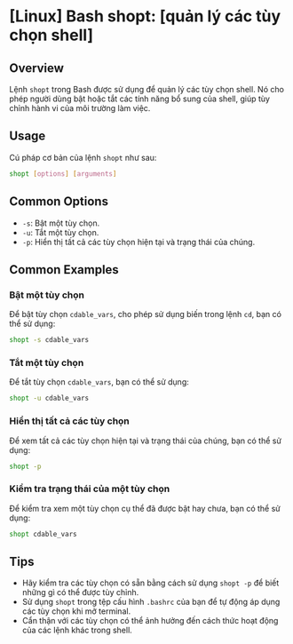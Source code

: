 # [Linux] Bash shopt: [quản lý các tùy chọn shell]

## Overview
Lệnh `shopt` trong Bash được sử dụng để quản lý các tùy chọn shell. Nó cho phép người dùng bật hoặc tắt các tính năng bổ sung của shell, giúp tùy chỉnh hành vi của môi trường làm việc.

## Usage
Cú pháp cơ bản của lệnh `shopt` như sau:
```bash
shopt [options] [arguments]
```

## Common Options
- `-s`: Bật một tùy chọn.
- `-u`: Tắt một tùy chọn.
- `-p`: Hiển thị tất cả các tùy chọn hiện tại và trạng thái của chúng.

## Common Examples

### Bật một tùy chọn
Để bật tùy chọn `cdable_vars`, cho phép sử dụng biến trong lệnh `cd`, bạn có thể sử dụng:
```bash
shopt -s cdable_vars
```

### Tắt một tùy chọn
Để tắt tùy chọn `cdable_vars`, bạn có thể sử dụng:
```bash
shopt -u cdable_vars
```

### Hiển thị tất cả các tùy chọn
Để xem tất cả các tùy chọn hiện tại và trạng thái của chúng, bạn có thể sử dụng:
```bash
shopt -p
```

### Kiểm tra trạng thái của một tùy chọn
Để kiểm tra xem một tùy chọn cụ thể đã được bật hay chưa, bạn có thể sử dụng:
```bash
shopt cdable_vars
```

## Tips
- Hãy kiểm tra các tùy chọn có sẵn bằng cách sử dụng `shopt -p` để biết những gì có thể được tùy chỉnh.
- Sử dụng `shopt` trong tệp cấu hình `.bashrc` của bạn để tự động áp dụng các tùy chọn khi mở terminal.
- Cẩn thận với các tùy chọn có thể ảnh hưởng đến cách thức hoạt động của các lệnh khác trong shell.
